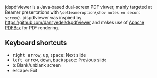 jdspdfviewer is a Java-based dual-screen PDF viewer, mainly targeted at Beamer presentations with `\setbeameroption{show notes on second screen}`. jdspdfviewer was inspired by https://github.com/dannyedel/dspdfviewer and makes use of [Apache PDFBox](https://pdfbox.apache.org/) for PDF rendering.

Keyboard shortcuts
---
* <kbd>right arrow</kbd>, <kbd>up</kbd>, <kbd>space</kbd>: Next slide
* <kbd>left arrow</kbd>, <kbd>down</kbd>, <kbd>backspace</kbd>: Previous slide
* <kbd>b</kbd>: Blank/unblank screen
* <kbd>escape</kbd>: Exit
